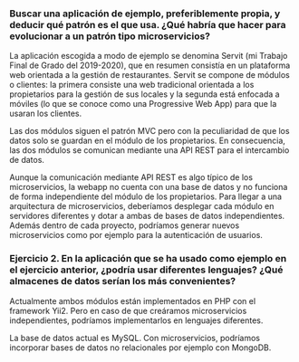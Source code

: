 ### Buscar una aplicación de ejemplo, preferiblemente propia, y deducir qué patrón es el que usa. ¿Qué habría que hacer para evolucionar a un patrón tipo microservicios?

La aplicación escogida a modo de ejemplo se denomina Servit (mi Trabajo Final de Grado del 2019-2020), que en resumen consistía en un plataforma web orientada a la gestión de restaurantes. Servit se compone de módulos o clientes: la primera consiste una web tradicional orientada a los propietarios para la gestión de sus locales y la segunda está enfocada a móviles (lo que se conoce como una Progressive Web App) para que la usaran los clientes.

Las dos módulos siguen el patrón MVC pero con la peculiaridad de que los datos solo se guardan en el módulo de los propietarios. En consecuencia, las dos módulos se comunican mediante una API REST para el intercambio de datos.

Aunque la comunicación mediante API REST es algo típico de los microservicios, la webapp no cuenta con una base de datos y no funciona de forma independiente del módulo de los propietarios. Para llegar a una arquitectura de microservicios, deberíamos desplegar cada módulo en servidores diferentes y dotar a ambas de bases de datos independientes. Además dentro de cada proyecto, podríamos generar nuevos microservicios como por ejemplo para la autenticación de usuarios.

### Ejercicio 2. En la aplicación que se ha usado como ejemplo en el ejercicio anterior, ¿podría usar diferentes lenguajes? ¿Qué almacenes de datos serían los más convenientes?

Actualmente ambos módulos están implementados en PHP con el framework Yii2. Pero en caso de que creáramos microservicios independientes, podríamos implementarlos en lenguajes diferentes.

La base de datos actual es MySQL. Con microservicios, podríamos incorporar bases de datos no relacionales por ejemplo con MongoDB.


